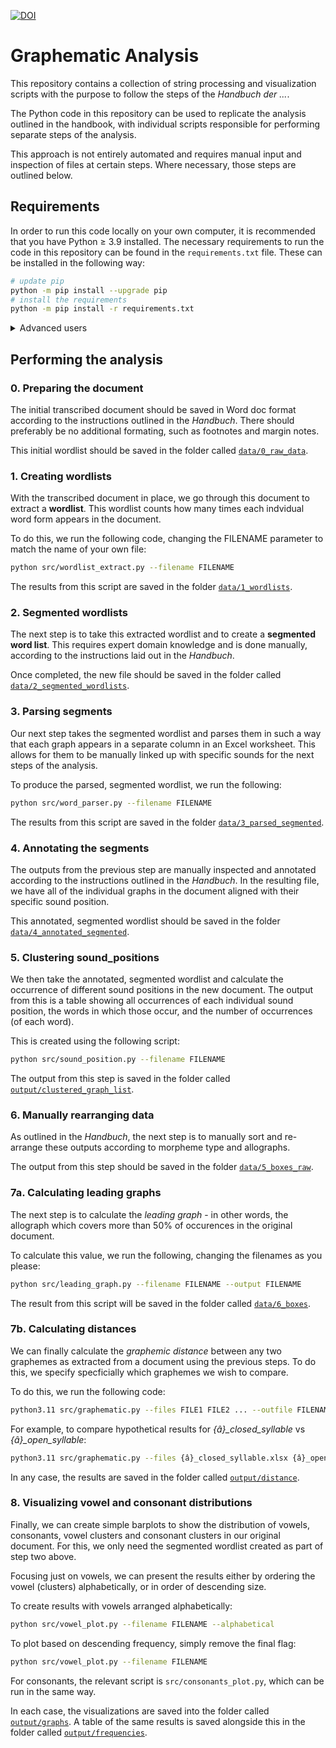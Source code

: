 [![DOI](https://zenodo.org/badge/756283175.svg)](https://zenodo.org/doi/10.5281/zenodo.10678174)

# Graphematic Analysis

This repository contains a collection of string processing and visualization scripts with the purpose to follow the steps of the *_Handbuch der ..._*.

The Python code in this repository can be used to replicate the analysis outlined in the handbook, with individual scripts responsible for performing separate steps of the analysis. 

This approach is not entirely automated and requires manual input and inspection of files at certain steps. Where necessary, those steps are outlined below.

## Requirements

In order to run this code locally on your own computer, it is recommended that you have Python ≥ 3.9 installed. The necessary requirements to run the code in this repository can be found in the ```requirements.txt``` file. These can be installed in the following way:

```bash 
# update pip
python -m pip install --upgrade pip
# install the requirements
python -m pip install -r requirements.txt
```

<details>
<summary> Advanced users</summary>
We recommend installing packages from the requirements.txt file in a virtual environment to avoid potential conflicts with existing Python installations. A minimal script for this is provided in setup.sh, which should be satisfactory for macOS and Linux. For Windows users, we recommend enabling the [Windows Subsytem for Linux](https://learn.microsoft.com/en-us/windows/wsl/about).
</details>

## Performing the analysis

### 0. Preparing the document

The initial transcribed document should be saved in Word doc format according to the instructions outlined in the *Handbuch*. There should preferably be no additional formating, such as footnotes and margin notes.

This initial wordlist should be saved in the folder called [```data/0_raw_data```](data/0_raw_data/).

### 1. Creating wordlists

With the transcribed document in place, we go through this document to extract a **wordlist**. This wordlist counts how many times each indvidual word form appears in the document.

To do this, we run the following code, changing the FILENAME parameter to match the name of your own file:

```bash
python src/wordlist_extract.py --filename FILENAME
```

The results from this script are saved in the folder [```data/1_wordlists```](data/1_wordlists/).

### 2. Segmented wordlists

The next step is to take this extracted wordlist and to create a **segmented word list**. This requires expert domain knowledge and is done manually, according to the instructions laid out in the *Handbuch*.

Once completed, the new file should be saved in the folder called [```data/2_segmented_wordlists```](data/2_segmented_wordlists/).

### 3. Parsing segments

Our next step takes the segmented wordlist and parses them in such a way that each graph appears in a separate column in an Excel worksheet. This allows for them to be manually linked up with specific sounds for the next steps of the analysis.

To produce the parsed, segmented wordlist, we run the following:

```bash
python src/word_parser.py --filename FILENAME
```

The results from this script are saved in the folder [```data/3_parsed_segmented```](data/3_parsed_segmented/).

### 4. Annotating the segments

The outputs from the previous step are manually inspected and annotated according to the instructions outlined in the *Handbuch*. In the resulting file, we have all of the individual graphs in the document aligned with their specific sound position. 

This annotated, segmented wordlist should be saved in the folder [```data/4_annotated_segmented```](data/4_annotated_segmented/).

### 5. Clustering sound_positions

We then take the annotated, segmented wordlist and calculate the occurrence of different sound positions in the new document. The output from this is a table showing all occurrences of each individual sound position, the words in which those occur, and the number of occurrences (of each word).

This is created using the following script:

```bash
python src/sound_position.py --filename FILENAME
```

The output from this step is saved in the folder called [```output/clustered_graph_list```](output/clusted).

### 6. Manually rearranging data

As outlined in the *Handbuch*, the next step is to manually sort and re-arrange these outputs according to morpheme type and allographs. 

The output from this step should be saved in the folder [```data/5_boxes_raw```](data/5_boxes_raw/).

### 7a. Calculating leading graphs

The next step is to calculate the *leading graph* - in other words, the allograph which covers more than 50% of occurences in the original document.

To calculate this value, we run the following, changing the filenames as you please:

```bash
python src/leading_graph.py --filename FILENAME --output FILENAME
```

The result from this script will be saved in the folder called [```data/6_boxes```](data/6_boxes/).

### 7b. Calculating distances

We can finally calculate the *graphemic distance* between any two graphemes as extracted from a document using the previous steps. To do this, we specify specficially which graphemes we wish to compare.

To do this, we run the following code:

```bash
python3.11 src/graphematic.py --files FILE1 FILE2 ... --outfile FILENAME
```

For example, to compare hypothetical results for *{â}_closed_syllable* vs *{â}_open_syllable*:

```bash
python3.11 src/graphematic.py --files {â}_closed_syllable.xlsx {â}_open_syllable.xlsx --outfile results.xlsx
```

In any case, the results are saved in the folder called [```output/distance```](output/distance/).

### 8. Visualizing vowel and consonant distributions

Finally, we can create simple barplots to show the distribution of vowels, consonants, vowel clusters and consonant clusters in our original document. For this, we only need the segmented wordlist created as part of step two above. 

Focusing just on vowels, we can present the results either by ordering the vowel (clusters) alphabetically, or in order of descending size. 

To create results with vowels arranged alphabetically:

```bash
python src/vowel_plot.py --filename FILENAME --alphabetical
```

To plot based on descending frequency, simply remove the final flag:

```bash
python src/vowel_plot.py --filename FILENAME
```

For consonants, the relevant script is ```src/consonants_plot.py```, which can be run in the same way.

In each case, the visualizations are saved into the folder called [```output/graphs```](output/graphs/). A table of the same results is saved alongside this in the folder called [```output/frequencies```](output/frequencies).

